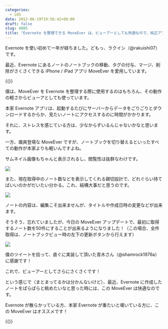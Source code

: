 ```yaml
---
categories:
  - iOS
date: 2012-06-19T19:56:42+09:00
draft: false
slug: 4085
title: "Evernote を整理できる MoveEver は、ビューアーとしても快適なので、純正アプリよりも活躍中！"
---
```


Evernote を使い初めて一年が経ちました。どもっ、ラクイシ（@rakuishi07）です。

最近、Evernote にあるノートのノートブックの移動、タグの付与、マージ、削除がさくさくできる iPhone / iPad アプリ MoveEver を愛用しています。

{{<app id="519536675" title="MoveEver 3.4.0（￥170）" src="http://a2.mzstatic.com/us/r1000/103/Purple/v4/9f/3b/9f/9f3b9fda-bef5-ac42-b11b-30a564ce375d/STuOD06YkhNp0Pelmiqr8w-temp-upload.xidfqzzp.100x100-75.png">}}

僕は、MoveEver を Evernote を整理する際に使用するのはもちろん、その動作の軽さからビューアとしても使っています。

本家 Evernote アプリは、起動するたびにサーバーからデータをごりごりとダウンロードするからか、見たいノートにアクセスするのに時間がかかります。

それに、ストレスを感じている方は、少なからずいるんじゃないかなと思います。

一方、颯爽登場な MoveEver ですが、ノートブックを切り替えるといったすべての動作が本家よりも軽いんですよね。

サムネイル画像もちゃんと表示されるし、閲覧性は抜群なわけです。

![](/images/2012/06/4085_1.png)

また、現在取得中のノート数などを表示してくれる親切設計で、どれぐらい待てばいいのかがだいたい分かる。これ、結構大事だと思うのです。

![](/images/2012/06/4085_2.png)

ノートの内容は、編集こそ出来ませんが、タイトルや作成日時の変更などが出来ます。

そうそう、忘れていましたが、今日の MoveEver アップデートで、最初に取得するノート数を50件にすることが出来るようになりました！（この場合、全件取得は、ノートブックビュー時の左下の更新ボタンから行えます）

![](/images/2012/06/4085_3.png)

僕のツイートを拾って、直ぐに実装して頂いた青木さん（@shamrock1976a）に感謝です！

これで、ビューアーとしてさらにさくさくです！

という感じで（まとまってるかは分かんないけど）、最近、Evernote に作成したノートをぱらぱらと眺めたいなと思った時には、この MoveEver は快適なのです。

Evernote が散らかっている方、本家 Evernote が重たいと嘆いている方に、この MoveEver はオススメです！

{{<app id="519536675" title="MoveEver 3.4.0（￥170）" src="http://a2.mzstatic.com/us/r1000/103/Purple/v4/9f/3b/9f/9f3b9fda-bef5-ac42-b11b-30a564ce375d/STuOD06YkhNp0Pelmiqr8w-temp-upload.xidfqzzp.100x100-75.png">}}
